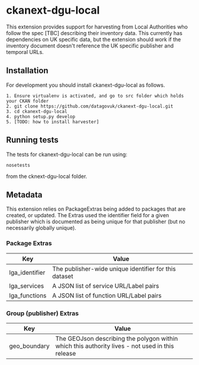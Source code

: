 # ckanext-dgu-local


This extension provides support for harvesting from Local Authorities who follow the spec [TBC] describing their inventory data. This currently has dependencies on UK specific data, but the extension should work if the inventory document doesn't reference the UK specific publisher and temporal URLs.


## Installation

For development you should install ckanext-dgu-local as follows.

```
1. Ensure virtualenv is activated, and go to src folder which holds your CKAN folder
2. git clone https://github.com/datagovuk/ckanext-dgu-local.git
3. cd ckanext-dgu-local
4. python setup.py develop
5. [TODO: how to install harvester]
```

## Running tests

The tests for ckanext-dgu-local can be run using:

```
nosetests
```

from the cknext-dgu-local folder.


## Metadata

This extension relies on PackageExtras being added to packages that are created, or updated.  The Extras used the identifier field for a given publisher which is documented as being unique for that publisher (but no necessarily globally unique).

### Package Extras

|__Key__|__Value__|
|--|--|
|lga_identifier|The publisher-wide unique identifier for this dataset|
|lga_services|A JSON list of service URL/Label pairs|
|lga_functions|A JSON list of function URL/Label pairs|

### Group (publisher) Extras

|__Key__|__Value__|
|--|--|
|geo_boundary|The GEOJson describing the polygon within which this authority lives - not used in this release|





